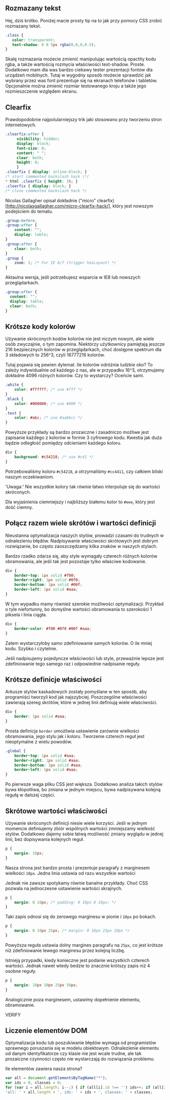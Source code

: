 
## Rozmazany tekst

Hej, dziś krótko.
Poniżej macie prosty tip na to jak przy pomocy CSS zrobić rozmazany tekst.

```css
.class {
   color: transparent;
   text-shadow: 0 0 5px rgba(0,0,0,0.5);
}
```

Skalę rozmazania możecie zmienić manipulując wartością opactity kodu rgba, a także wartością rozmycia właściwości text-shadow. Proste.
Dodatkowo mam dla was bardzo ciekawy tester prezentacji fontów dla urządzeń mobilnych. Tutaj w wygodny sposób możecie sprawdzić jak wybrany przez was font prezentuje się na ekranach telefonów i tabletów. Opcjonalnie można zmienić rozmiar testowanego kroju a także jego rozmieszczenie względem ekranu.

## Clearfix

Prawdopodobnie najpolularniejszy trik jaki stosowano przy tworzeniu stron internetowych.

```css
.clearfix:after {
     visibility: hidden;
     display: block;
     font-size: 0;
     content: " ";
     clear: both;
     height: 0;
     }
.clearfix { display: inline-block; }
/* start commented backslash hack \*/
* html .clearfix { height: 1%; }
.clearfix { display: block; }
/* close commented backslash hack */
```

Nicolas Gallagher opisał dokładnie ("micro" clearfix)[http://nicolasgallagher.com/micro-clearfix-hack/], który jest nowszym podejściem do tematu.

```css
.group:before,
.group:after {
    content: "";
    display: table;
} 
.group:after {
    clear: both;
}
.group {
    zoom: 1; /* For IE 6/7 (trigger hasLayout) */
}
```

Aktaulna wersja, jeśli potrzebujesz wsparcia w IE8 lub nowszych przeglądarkach.

```css
.group:after {
  content: "";
  display: table;
  clear: both;
}
```

## Krótsze kody kolorów

Używanie skróconych kodów kolorów nie jest niczym nowym, ale wiele osób zwyczajnie, o tym zapomina. Niektórzy użytkownicy pamiętają jeszcze 216 bezpiecznych kolorów w przeglądarkach, choć dostępne spektrum dla 3 składowych to 256^3, czyli 16777216 kolorów.

Tutaj pojawia się pewien dylemat. Ile kolorów odróżnia ludzkie oko? To zależy indywidualnie od każdego z nas, ale w przypadku 16^3, otrzymujemy dokładne 4096 różnych kolorów. Czy to wystarczy? Oceńcie sami.

```css
.white {
	color: #ffffff; /* use #fff */
}
.black {
	color: #000000; /* use #000 */
}
.test {
	color: #abc; /* use #aabbcc */
}
```

Powyższe przykłady są bardzo prozaiczne i zasadniczo możliwe jest zapisanie każdego z kolorów w formie 3 cyfrowego kodu. Kwestia jak duża będzie odległość pomiędzy odcieniami każdego koloru.

```css
div {
	background: #c54218; /* use #c41 */
}
```

Potrzebowaliśmy koloru `#c54218`, a otrzymaliśmy `#cc4411`, czy całkiem bliski naszym oczekiwaniom.

'Uwaga:' Nie wszystkie kolory tak równie łatwo interpoluje się do wartości skróconych.

Dla wyjaśnienia ciemniejszy i najbliższy białemu kolor to `#eee`, który jest dość ciemny.

## Połącz razem wiele skrótów i wartości definicji

Nieustanna optymalizacja naszych stylów, prowadzi czasami do trudnych w odnalezieniu błędów. Nadpisywanie właściwości skrótowych jest dobrym rozwiązanie, bo często zaoszczędzamy kilka znaków w naszych stylach.

Bardzo rzadko zdarza się, aby style wymagały czterech różnych kolorów obramowania, ale jeśli tak jest pozostaje tylko właściwe kodowanie.

```css
div {
	border-top: 1px solid #f00;
	border-right: 1px solid #0f0;
	border-bottom: 1px solid #00f;
	border-left: 1px solid #aaa;
}
```

W tym wypadku mamy również szerokie możliwości optymalizacji. Przykład o tyle niefortunny, bo domyślne wartości obramowania to szerokości 1 piksela i linia ciągła.

```css
div {
	border-color: #f00 #0f0 #00f #aaa;
}
```

Zatem wystarczyłoby samo zdefiniowanie samych kolorów. O ile mniej kodu. Szybko i czytelnie.

Jeśli nadpisujemy pojedyncze właściwości lub style, przeważnie lepsze jest zdefiniowanie tego samego raz i odpowiednie nadpisanie reguły.

## Krótsze definicje właściwości

Arkusze stylów kaskadowych zostały pomyślane w ten sposób, aby programiści tworzyli kod jak najszybciej. Poszczególne właściwości zawierają szereg skrótów, które w jednej linii definiują wiele właściwości.

```css
div {
	border: 1px solid #aaa;
}
```

Prosta definicja `border` umożliwia ustawienie zarównie wielkości obramowania, jego stylu jak i koloru. Tworzenie czterech reguł jest nieoptymalne z wielu powodów.

```css
.global {
	border-top: 1px solid #aaa;
	border-right: 1px solid #aaa;
	border-bottom: 1px solid #aaa;
	border-left: 1px solid #aaa;
}
```

Po pierwsze waga pliku CSS jest większa. Dodatkowo analiza takich stylów bywa kłopotliwa, bo zmiana w jednym miejscu, bywa nadpisywana kolejną regułą w dalszej części.

## Skrótowe wartości właściwości

Używanie skróconych definicji niesie wiele korzyści. Jeśli w jednym momencie definiujemy zbiór wspólnych wartości zmniejszamy wielkość stylów. Dodatkowo dajemy sobie łatwą możliwość zmiany wyglądu w jednej linii, bez dopisywania kolejnych reguł.

```css
p {
	margin: 10px;
}
```

Nasza strona jest bardzo prosta i prezentuje paragrafy z marginesem wielkości `10px`. Jedna linia ustawia od razu wszystkie wartości

Jednak nie zawsze spotykamy równie banalne przykłady. Choć CSS pozwala na jednoczesne ustawienie wartości skrajnych.

```css
p {
	margin: 0 10px; /* padding: 0 10px 0 10px; */
}
```

Taki zapis odnosi się do zerowego marginesu w pionie i `10px` po bokach.

```css
p {
	margin: 0 10px 25px; /* margin: 0 10px 25px 10px */
}
```

Powyższa reguła ustawia dolny margines paragrafu na `25px`, co jest krótsze niż zdefiniowanie lewego marginesu przez kolejną liczbę.

Istnieją przypadki, kiedy konieczne jest podanie wszystkich czterech wartości. Jednak nawet wtedy bedzie to znacznie krótszy zapis niż 4 osobne reguły.

```css
p {
	margin: 10px 10px 25px 50px;
}
```

Analogicznie poza marginesem, ustawimy dopełnienie elementu, obramowanie.

VERIFY

## Liczenie elementów DOM

Optymalizacja kodu lub poszukiwanie błędów wymaga od programistów sprawnego poruszania się
w modelu obiektowym. Odnalezienie elementu od danym identyfikatorze czy klasie nie jest wcale trudne,
ale tak prozaiczne czynności często nie wystarczają do rozwiązania problemu.

Ile elementów zawiera nasza strona?

```javascript
var all = document.getElementsByTagName("*");
var ids = 0, classes = 0;
for (var i = all.length; i--;) { if (all[i].id !== '') ids++; if (all[i].className !== '') classes++; }
'all: ' + all.length + ', ids: ' + ids + ', classes: ' + classes;
```

